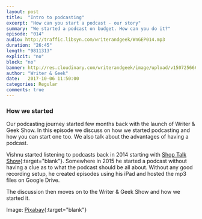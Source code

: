 ```yaml
---
layout: post
title:  "Intro to podcasting"
excerpt: "How can you start a podcast - our story"
summary: "We started a podcast on budget. How can you do it?"
episode: "014"
audio: http://traffic.libsyn.com/writerandgeek/WnGEP014.mp3
duration: "26:45"
length: "9811313"
explicit: "no"
block: "no"
banner: http://res.cloudinary.com/writerandgeek/image/upload/v1507256666/podcast.jpg
author: "Writer & Geek"
date:   2017-10-06 11:50:00
categories: Regular
comments: true
---
```


### How we started
Our podcasting journey started few months back with the launch of Writer & Geek Show. In this episode we discuss on how we started podcasting and how you can start one too. We also talk about the advantages of having a podcast.

Vishnu started listening to podcasts back in 2014 starting with [Shop Talk Show](http://shoptalkshow.com/){:target="blank"}. Somewhere in 2015 he started a podcast without having a clue as to what the podcast should be all about. Without any good recording setup, he created episodes using his iPad and hosted the mp3 files on Google Drive.

The discussion then moves on to the Writer & Geek Show and how we started it.

Image: [Pixabay](https://pixabay.com/en/microphone-keyboard-podcast-2469292/){:target="blank"}